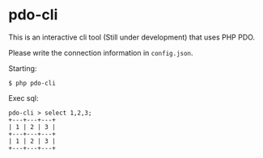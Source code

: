 # pdo-cli

This is an interactive cli tool (Still under development) that uses PHP PDO.

Please write the connection information in `config.json`.


Starting:
```
$ php pdo-cli
```

Exec sql:
```
pdo-cli > select 1,2,3;
+---+---+---+
| 1 | 2 | 3 |
+---+---+---+
| 1 | 2 | 3 |
+---+---+---+
```